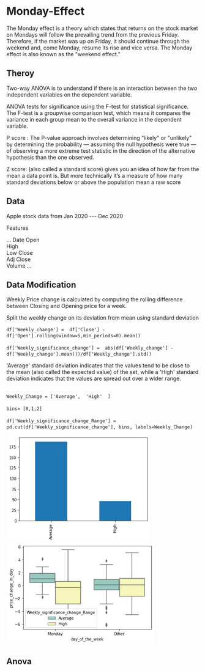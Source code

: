 # Monday-Effect

The Monday effect is a theory which states that returns on the stock market on Mondays will follow the prevailing trend from the previous Friday. Therefore, if the market was up on Friday, it should continue through the weekend and, come Monday, resume its rise and vice versa. The Monday effect is also known as the "weekend effect."

## Theroy

Two-way ANOVA is to understand if there is an interaction between the two independent variables on the dependent variable. 

ANOVA tests for significance using the F-test for statistical significance. The F-test is a groupwise comparison test, which means it compares the variance in each group mean to the overall variance in the dependent variable.

P score : The P-value approach involves determining "likely" or "unlikely" by determining the probability — assuming the null hypothesis were true — of observing a more extreme test statistic in the direction of the alternative hypothesis than the one observed.

Z score: (also called a standard score) gives you an idea of how far from the mean a data point is. But more technically it’s a measure of how many standard deviations below or above the population mean a raw score

## Data
Apple stock data from Jan 2020 --- Dec 2020 

Features 

...
Date
Open	
High	
Low	
Close	
Adj 
Close	
Volume
...

## Data Modification

Weekly Price change is calculated by computing the rolling difference between Closing and Opening price for a week. 

Split the weekly change on its deviation from mean using standard deviation 
```
df['Weekly_change'] =  df['Close'] - df['Open'].rolling(window=5,min_periods=0).mean() 

df['Weekly_significance_change'] =  abs(df['Weekly_change'] - df['Weekly_change'].mean())/df['Weekly_change'].std()

```

'Average' standard deviation indicates that the values tend to be close to the mean (also called the expected value) of the set, while a 'High' standard deviation indicates that the values are spread out over a wider range.

```

Weekly_Change = ['Average',  'High'  ]

bins= [0,1,2]

df['Weekly_significance_change_Range'] = pd.cut(df['Weekly_significance_change'], bins, labels=Weekly_Change)

```
![image](Average_high.png)
![image](Average_high1.png)



## Anova


